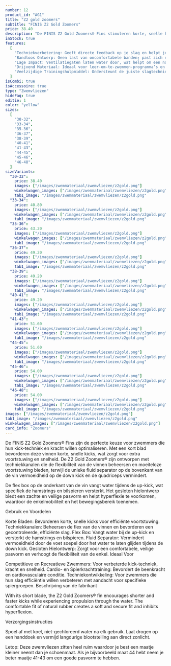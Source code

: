 ```yaml
---
number: 12
product_id: "AG1"
title: "Z2 gold zoomers"
subtitle: "FINIS Z2 Gold Zoomers"
price: 38.40
description: "De FINIS Z2 Gold Zoomers® Fins stimuleren korte, snelle kicks en bieden optimale voortstuwing. Het comfortabele ontwerp van natuurlijk rubber zorgt voor een veilige pasvorm, terwijl de techniekgerichte eigenschappen zoals de flex box en fluid separator spierkracht en efficiëntie verhogen."
inStock: true
features:
  [
    "Techniekverbetering: Geeft directe feedback op je slag en helpt je gelijkmatige druk te behouden.",
    "Bandloos Ontwerp: Geen last van oncomfortabele banden; past zich natuurlijk aan de hand aan.",
    "Lage Impact: Ventilatiegaten laten water door, wat helpt om een natuurlijk watergevoel te behouden.",
    "Drijvend Materiaal: Ideaal voor leer-om-te-zwemmen-programma’s en openwaterzwemmen, want de peddels blijven drijven.",
    "Veelzijdige Trainingshulpmiddel: Ondersteunt de juiste slagtechniek voor alle vier de zwemslagen.",
  ]
isCombi: true
isAccessoire: true
type: "Zwemvliezen"
hideFaq: true
editie: 1
color: "yellow"
sizes:
  [
    "30-32",
    "33-34",
    "35-36",
    "36-37",
    "38-39",
    "40-41",
    "41-43",
    "44-45",
    "45-46",
    "46-48",
  ]
sizeVariants:
  "30-32":
    price: 38.40
    images: ["/images/zwemmateriaal/zwemvliezen/z2gold.png"]
    winkelwagen_images: ["/images/zwemmateriaal/zwemvliezen/z2gold.png"]
    tab1_image: "/images/zwemmateriaal/zwemvliezen/z2gold.png"
  "33-34":
    price: 40.80
    images: ["/images/zwemmateriaal/zwemvliezen/z2gold.png"]
    winkelwagen_images: ["/images/zwemmateriaal/zwemvliezen/z2gold.png"]
    tab1_image: "/images/zwemmateriaal/zwemvliezen/z2gold.png"
  "35-36":
    price: 43.20
    images: ["/images/zwemmateriaal/zwemvliezen/z2gold.png"]
    winkelwagen_images: ["/images/zwemmateriaal/zwemvliezen/z2gold.png"]
    tab1_image: "/images/zwemmateriaal/zwemvliezen/z2gold.png"
  "36-37":
    price: 49.20
    images: ["/images/zwemmateriaal/zwemvliezen/z2gold.png"]
    winkelwagen_images: ["/images/zwemmateriaal/zwemvliezen/z2gold.png"]
    tab1_image: "/images/zwemmateriaal/zwemvliezen/z2gold.png"
  "38-39":
    price: 49.20
    images: ["/images/zwemmateriaal/zwemvliezen/z2gold.png"]
    winkelwagen_images: ["/images/zwemmateriaal/zwemvliezen/z2gold.png"]
    tab1_image: "/images/zwemmateriaal/zwemvliezen/z2gold.png"
  "40-41":
    price: 49.20
    images: ["/images/zwemmateriaal/zwemvliezen/z2gold.png"]
    winkelwagen_images: ["/images/zwemmateriaal/zwemvliezen/z2gold.png"]
    tab1_image: "/images/zwemmateriaal/zwemvliezen/z2gold.png"
  "41-43":
    price: 51.60
    images: ["/images/zwemmateriaal/zwemvliezen/z2gold.png"]
    winkelwagen_images: ["/images/zwemmateriaal/zwemvliezen/z2gold.png"]
    tab1_image: "/images/zwemmateriaal/zwemvliezen/z2gold.png"
  "44-45":
    price: 51.60
    images: ["/images/zwemmateriaal/zwemvliezen/z2gold.png"]
    winkelwagen_images: ["/images/zwemmateriaal/zwemvliezen/z2gold.png"]
    tab1_image: "/images/zwemmateriaal/zwemvliezen/z2gold.png"
  "45-46":
    price: 54.00
    images: ["/images/zwemmateriaal/zwemvliezen/z2gold.png"]
    winkelwagen_images: ["/images/zwemmateriaal/zwemvliezen/z2gold.png"]
    tab1_image: "/images/zwemmateriaal/zwemvliezen/z2gold.png"
  "46-48":
    price: 54.00
    images: ["/images/zwemmateriaal/zwemvliezen/z2gold.png"]
    winkelwagen_images: ["/images/zwemmateriaal/zwemvliezen/z2gold.png"]
    tab1_image: "/images/zwemmateriaal/zwemvliezen/z2gold.png"
images: ["/images/zwemmateriaal/zwemvliezen/z2gold.png"]
tab1_image: "/images/zwemmateriaal/zwemvliezen/z2gold.png"
winkelwagen_images: ["/images/zwemmateriaal/zwemvliezen/z2gold.png"]
card_info: "Zoomers"
---
```


De FINIS Z2 Gold Zoomers® Fins zijn de perfecte keuze voor zwemmers die hun kick-techniek en kracht willen optimaliseren. Met een kort blad bevorderen deze vinnen korte, snelle kicks, wat zorgt voor extra voortstuwing en snelheid. De Z2 Gold Zoomers® zijn ontworpen met techniekkanalen die de flexibiliteit van de vinnen beheersen en moeiteloze voortstuwing bieden, terwijl de unieke fluid separator op de bovenkant van de vin vermoeidheid op de down kick en de quadriceps vermindert.

De flex box op de onderkant van de vin vangt water tijdens de up-kick, wat specifiek de hamstrings en bilspieren versterkt. Het gesloten hielontwerp biedt een zachte en veilige pasvorm en helpt hyperflexie te voorkomen, waardoor de enkelmobiliteit en het bewegingsbereik toenemen.

Gebruik en Voordelen

Korte Bladen: Bevorderen korte, snelle kicks voor efficiënte voortstuwing.
Techniekkanalen: Beheersen de flex van de vinnen en bevorderen een gecontroleerde, efficiënte slag.
Flex Box: Vangt water bij de up-kick en versterkt de hamstrings en bilspieren.
Fluid Separator: Vermindert vermoeidheid door de voet soepel door het water te laten glijden tijdens de down kick.
Gesloten Hielontwerp: Zorgt voor een comfortabele, veilige pasvorm en verhoogt de flexibiliteit van de enkel.
Ideaal Voor

Competitieve en Recreatieve Zwemmers: Voor verbeterde kick-techniek, kracht en snelheid.
Cardio- en Spierkrachttraining: Bevordert de beenkracht en cardiovasculaire conditie.
Techniekontwikkeling: Voor zwemmers die hun slag efficiëntie willen verbeteren met aandacht voor specifieke spiergroepen.
Beschrijving van de fabrikant

With its short blade, the Z2 Gold Zoomers® fin encourages shorter and faster kicks while experiencing propulsion through the water. The comfortable fit of natural rubber creates a soft and secure fit and inhibits hyperflexion.

Verzorgingsinstructies

Spoel af met koel, niet-gechloreerd water na elk gebruik.
Laat drogen op een handdoek en vermijd langdurige blootstelling aan direct zonlicht.

Letop: Deze zwemvliezen zitten heel ruim waardoor je best een maatje kleiner neemt dan je schoenmaat. Als je bijvoorbeeld maat 44 hebt neem je beter maatje 41-43 om een goede pasvorm te hebben.
